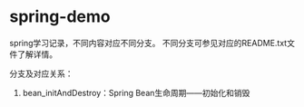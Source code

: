 # spring-demo
spring学习记录，不同内容对应不同分支。
不同分支可参见对应的README.txt文件了解详情。

分支及对应关系：
 1. bean_initAndDestroy：Spring Bean生命周期——初始化和销毁